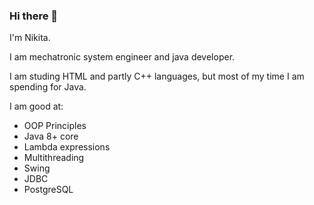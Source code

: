 ### Hi there 👋

I'm Nikita. 

I am mechatronic system engineer and java developer.

I am studing HTML and partly C++ languages, but most of my time I am spending for Java.

I am good at:

- OOP Principles
- Java 8+ core
- Lambda expressions  
- Multithreading
- Swing
- JDBC 
- PostgreSQL
